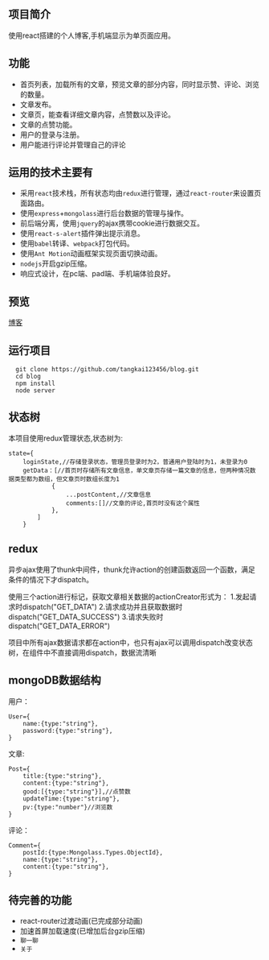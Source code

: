 ## 项目简介
使用react搭建的个人博客,手机端显示为单页面应用。

## 功能
- 首页列表，加载所有的文章，预览文章的部分内容，同时显示赞、评论、浏览的数量。
- 文章发布。
- 文章页，能查看详细文章内容，点赞数以及评论。
- 文章的点赞功能。
- 用户的登录与注册。
- 用户能进行评论并管理自己的评论

## 运用的技术主要有
- 采用`react`技术栈，所有状态均由`redux`进行管理，通过`react-router`来设置页面路由。
- 使用`express`+`mongolass`进行后台数据的管理与操作。
- 前后端分离，使用`jquery`的ajax携带cookie进行数据交互。
- 使用`react-s-alert`插件弹出提示消息。
- 使用`babel`转译、`webpack`打包代码。
- 使用`Ant Motion`动画框架实现页面切换动画。
- `nodejs`开启gzip压缩。
- 响应式设计，在pc端、pad端、手机端体验良好。

## 预览
[博客](http://tangkai123456.xyz/)

## 运行项目
```
  git clone https://github.com/tangkai123456/blog.git
  cd blog
  npm install
  node server
```


## 状态树
本项目使用redux管理状态,状态树为:
```
state={
    loginState,//存储登录状态，管理员登录时为2，普通用户登陆时为1，未登录为0
    getData：[//首页时存储所有文章信息，单文章页存储一篇文章的信息，但两种情况数据类型都为数组，但文章页时数组长度为1
            {
                ...postContent,//文章信息
                comments:[]//文章的评论,首页时没有这个属性
            },
        ]
    }
```

## redux
异步ajax使用了thunk中间件，thunk允许action的创建函数返回一个函数，满足条件的情况下才dispatch。

使用三个action进行标记，获取文章相关数据的actionCreator形式为：
    1.发起请求时dispatch("GET_DATA")
    2.请求成功并且获取数据时dispatch("GET_DATA_SUCCESS")
    3.请求失败时dispatch("GET_DATA_ERROR")

项目中所有ajax数据请求都在action中，也只有ajax可以调用dispatch改变状态树，在组件中不直接调用dispatch，数据流清晰

## mongoDB数据结构
用户：
```
User={
    name:{type:"string"},
	password:{type:"string"},
}
```
文章:
```
Post={
    title:{type:"string"},
	content:{type:"string"},
	good:[{type:"string"}],//点赞数
	updateTime:{type:"string"},
	pv:{type:"number"}//浏览数
}
```
评论：
```
Comment={
    postId:{type:Mongolass.Types.ObjectId},
	name:{type:"string"},
	content:{type:"string"},
}
```

## 待完善的功能
- react-router过渡动画(已完成部分动画)
- 加速首屏加载速度(已增加后台gzip压缩)
- `聊一聊`
- `关于`




